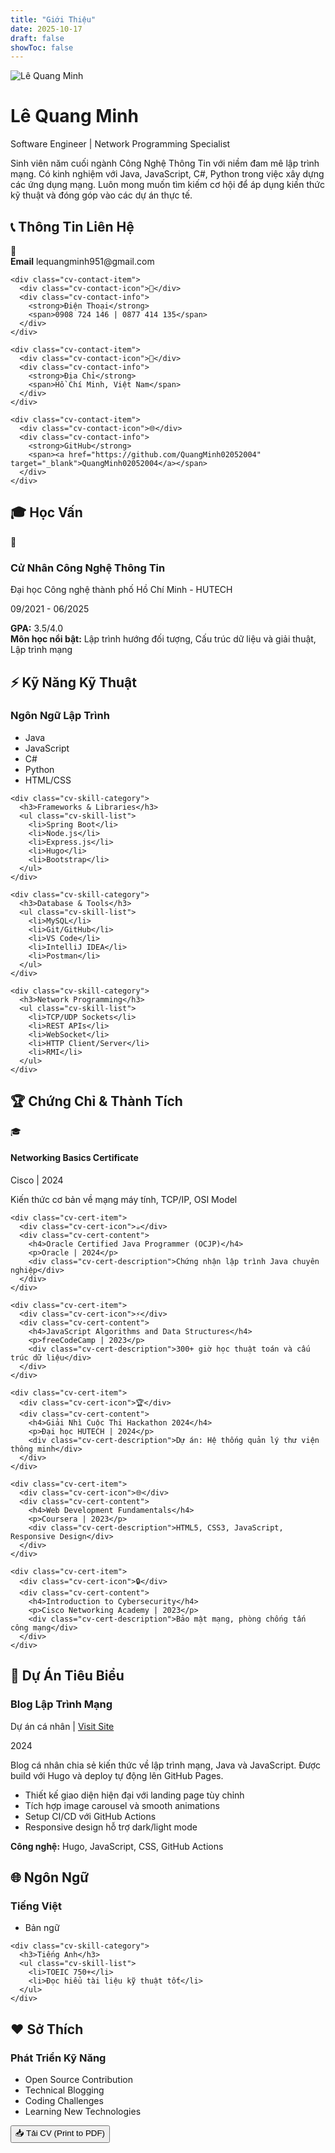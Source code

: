 ```yaml
---
title: "Giới Thiệu"
date: 2025-10-17
draft: false
showToc: false
---
```


<div class="cv-wrapper">

<!-- Profile Section -->
<div class="cv-profile">
  <img src="/Users/lequangminh/Downloads/z7163575098038_ebe709ec70dde62465f7e36f677a1f32.jpg" alt="Lê Quang Minh" class="cv-profile-image">
  <h1 class="cv-name">Lê Quang Minh</h1>
  <p class="cv-title">Software Engineer | Network Programming Specialist</p>
  <p class="cv-summary">
    Sinh viên năm cuối ngành Công Nghệ Thông Tin với niềm đam mê lập trình mạng. 
    Có kinh nghiệm với Java, JavaScript, C#, Python trong việc xây dựng các ứng dụng mạng. 
    Luôn mong muốn tìm kiếm cơ hội để áp dụng kiến thức kỹ thuật và đóng góp vào các dự án thực tế.
  </p>
</div>

<!-- Contact Information -->
<div class="cv-section">
  <h2>📞 Thông Tin Liên Hệ</h2>
  <div class="cv-contact">
    <div class="cv-contact-item">
      <div class="cv-contact-icon">📧</div>
      <div class="cv-contact-info">
        <strong>Email</strong>
        <span>lequangminh951@gmail.com</span>
      </div>
    </div>
    
    <div class="cv-contact-item">
      <div class="cv-contact-icon">📱</div>
      <div class="cv-contact-info">
        <strong>Điện Thoại</strong>
        <span>0908 724 146 | 0877 414 135</span>
      </div>
    </div>
    
    <div class="cv-contact-item">
      <div class="cv-contact-icon">📍</div>
      <div class="cv-contact-info">
        <strong>Địa Chỉ</strong>
        <span>Hồ Chí Minh, Việt Nam</span>
      </div>
    </div>
    
    <div class="cv-contact-item">
      <div class="cv-contact-icon">🌐</div>
      <div class="cv-contact-info">
        <strong>GitHub</strong>
        <span><a href="https://github.com/QuangMinh02052004" target="_blank">QuangMinh02052004</a></span>
      </div>
    </div>
  </div>
</div>

<!-- Education -->
<div class="cv-section">
  <h2>🎓 Học Vấn</h2>
  <div class="cv-education">
    <div class="cv-education-item">
      <div class="cv-education-icon">🏫</div>
      <div class="cv-education-content">
        <h3>Cử Nhân Công Nghệ Thông Tin</h3>
        <p class="school">Đại học Công nghệ thành phố Hồ Chí Minh - HUTECH</p>
        <p class="date">09/2021 - 06/2025</p>
        <div class="description">
          <strong>GPA:</strong> 3.5/4.0<br>
          <strong>Môn học nổi bật:</strong> Lập trình hướng đối tượng, Cấu trúc dữ liệu và giải thuật, Lập trình mạng
        </div>
      </div>
    </div>
  </div>
</div>

<!-- Technical Skills -->
<div class="cv-section">
  <h2>⚡ Kỹ Năng Kỹ Thuật</h2>
  <div class="cv-skills">
    <div class="cv-skill-category">
      <h3>Ngôn Ngữ Lập Trình</h3>
      <ul class="cv-skill-list">
        <li>Java</li>
        <li>JavaScript</li>
        <li>C#</li>
        <li>Python</li>
        <li>HTML/CSS</li>
      </ul>
    </div>
    
    <div class="cv-skill-category">
      <h3>Frameworks & Libraries</h3>
      <ul class="cv-skill-list">
        <li>Spring Boot</li>
        <li>Node.js</li>
        <li>Express.js</li>
        <li>Hugo</li>
        <li>Bootstrap</li>
      </ul>
    </div>
    
    <div class="cv-skill-category">
      <h3>Database & Tools</h3>
      <ul class="cv-skill-list">
        <li>MySQL</li>
        <li>Git/GitHub</li>
        <li>VS Code</li>
        <li>IntelliJ IDEA</li>
        <li>Postman</li>
      </ul>
    </div>
    
    <div class="cv-skill-category">
      <h3>Network Programming</h3>
      <ul class="cv-skill-list">
        <li>TCP/UDP Sockets</li>
        <li>REST APIs</li>
        <li>WebSocket</li>
        <li>HTTP Client/Server</li>
        <li>RMI</li>
      </ul>
    </div>
  </div>
</div>

<!-- Certifications & Achievements -->
<div class="cv-section">
  <h2>🏆 Chứng Chỉ & Thành Tích</h2>
  <div class="cv-cert-list">
    <div class="cv-cert-item">
      <div class="cv-cert-icon">🎓</div>
      <div class="cv-cert-content">
        <h4>Networking Basics Certificate</h4>
        <p>Cisco | 2024</p>
        <div class="cv-cert-description">Kiến thức cơ bản về mạng máy tính, TCP/IP, OSI Model</div>
      </div>
    </div>

    <div class="cv-cert-item">
      <div class="cv-cert-icon">☕</div>
      <div class="cv-cert-content">
        <h4>Oracle Certified Java Programmer (OCJP)</h4>
        <p>Oracle | 2024</p>
        <div class="cv-cert-description">Chứng nhận lập trình Java chuyên nghiệp</div>
      </div>
    </div>

    <div class="cv-cert-item">
      <div class="cv-cert-icon">⚡</div>
      <div class="cv-cert-content">
        <h4>JavaScript Algorithms and Data Structures</h4>
        <p>freeCodeCamp | 2023</p>
        <div class="cv-cert-description">300+ giờ học thuật toán và cấu trúc dữ liệu</div>
      </div>
    </div>

    <div class="cv-cert-item">
      <div class="cv-cert-icon">🏆</div>
      <div class="cv-cert-content">
        <h4>Giải Nhì Cuộc Thi Hackathon 2024</h4>
        <p>Đại học HUTECH | 2024</p>
        <div class="cv-cert-description">Dự án: Hệ thống quản lý thư viện thông minh</div>
      </div>
    </div>

    <div class="cv-cert-item">
      <div class="cv-cert-icon">🌐</div>
      <div class="cv-cert-content">
        <h4>Web Development Fundamentals</h4>
        <p>Coursera | 2023</p>
        <div class="cv-cert-description">HTML5, CSS3, JavaScript, Responsive Design</div>
      </div>
    </div>

    <div class="cv-cert-item">
      <div class="cv-cert-icon">🔒</div>
      <div class="cv-cert-content">
        <h4>Introduction to Cybersecurity</h4>
        <p>Cisco Networking Academy | 2023</p>
        <div class="cv-cert-description">Bảo mật mạng, phòng chống tấn công mạng</div>
      </div>
    </div>
  </div>
</div>

<!-- Projects -->
<div class="cv-section">
  <h2>💼 Dự Án Tiêu Biểu</h2>
  <div class="cv-timeline">
    <div class="cv-timeline-item">
      <div class="cv-timeline-content">
        <h3 class="cv-timeline-title">Blog Lập Trình Mạng</h3>
        <p class="cv-timeline-company">Dự án cá nhân | <a href="https://quangminh02052004.github.io/Blog_LapTrinhMang/" target="_blank">Visit Site</a></p>
        <p class="cv-timeline-date">2024</p>
        <div class="cv-timeline-description">
          Blog cá nhân chia sẻ kiến thức về lập trình mạng, Java và JavaScript. Được build với Hugo và deploy tự động lên GitHub Pages.
          <ul>
            <li>Thiết kế giao diện hiện đại với landing page tùy chỉnh</li>
            <li>Tích hợp image carousel và smooth animations</li>
            <li>Setup CI/CD với GitHub Actions</li>
            <li>Responsive design hỗ trợ dark/light mode</li>
          </ul>
          <strong>Công nghệ:</strong> Hugo, JavaScript, CSS, GitHub Actions
        </div>
      </div>
    </div>
  </div>
</div>

<!-- Languages -->
<div class="cv-section">
  <h2>🌐 Ngôn Ngữ</h2>
  <div class="cv-skills">
    <div class="cv-skill-category">
      <h3>Tiếng Việt</h3>
      <ul class="cv-skill-list">
        <li>Bản ngữ</li>
      </ul>
    </div>
    
    <div class="cv-skill-category">
      <h3>Tiếng Anh</h3>
      <ul class="cv-skill-list">
        <li>TOEIC 750+</li>
        <li>Đọc hiểu tài liệu kỹ thuật tốt</li>
      </ul>
    </div>
  </div>
</div>

<!-- Interests -->
<div class="cv-section">
  <h2>❤️ Sở Thích</h2>
  <div class="cv-skills">
    <div class="cv-skill-category">
      <h3>Phát Triển Kỹ Năng</h3>
      <ul class="cv-skill-list">
        <li>Open Source Contribution</li>
        <li>Technical Blogging</li>
        <li>Coding Challenges</li>
        <li>Learning New Technologies</li>
      </ul>
    </div>
  </div>
</div>

<!-- Download CV Button -->
<div class="cv-actions">
  <button class="cv-download-btn" onclick="window.print(); return false;">
    📥 Tải CV (Print to PDF)
  </button>
</div>

</div>
